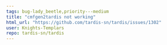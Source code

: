```yaml
---
tags: bug-lady_beetle,priority---medium
title: "cmfgen2tardis not working"
html_url: "https://github.com/tardis-sn/tardis/issues/1302"
user: Knights-Templars
repo: tardis-sn/tardis
---
```


